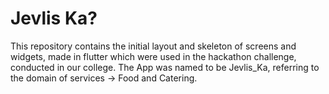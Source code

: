 # Jevlis Ka?
This repository contains the initial layout and skeleton of screens and widgets, made in flutter which were used in the hackathon challenge, conducted in our college.
The App was named to be Jevlis_Ka, referring to the domain of services -> Food and Catering.
